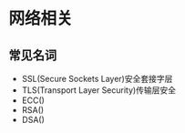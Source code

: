 # 网络相关  

## 常见名词

- SSL(Secure Sockets Layer)安全套接字层
- TLS(Transport Layer Security)传输层安全
- ECC()  
- RSA()  
- DSA()  

